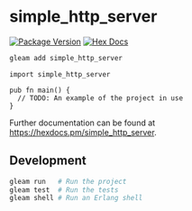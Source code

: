 # simple_http_server

[![Package Version](https://img.shields.io/hexpm/v/simple_http_server)](https://hex.pm/packages/simple_http_server)
[![Hex Docs](https://img.shields.io/badge/hex-docs-ffaff3)](https://hexdocs.pm/simple_http_server/)

```sh
gleam add simple_http_server
```
```gleam
import simple_http_server

pub fn main() {
  // TODO: An example of the project in use
}
```

Further documentation can be found at <https://hexdocs.pm/simple_http_server>.

## Development

```sh
gleam run   # Run the project
gleam test  # Run the tests
gleam shell # Run an Erlang shell
```
